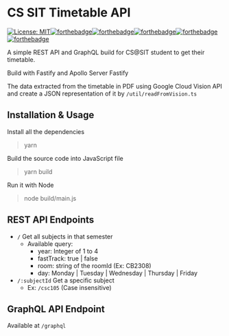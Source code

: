 # CS SIT Timetable API

[![License: MIT](https://img.shields.io/badge/License-MIT-yellow.svg)](https://opensource.org/licenses/MIT)[![forthebadge](https://forthebadge.com/images/badges/0-percent-optimized.svg)](https://forthebadge.com)[![forthebadge](https://forthebadge.com/images/badges/made-with-typescript.svg)](https://forthebadge.com)[![forthebadge](https://forthebadge.com/images/badges/contains-technical-debt.svg)](https://forthebadge.com)[![forthebadge](https://forthebadge.com/images/badges/contains-tasty-spaghetti-code.svg)](https://forthebadge.com)[![forthebadge](https://forthebadge.com/images/badges/you-didnt-ask-for-this.svg)](https://forthebadge.com)

A simple REST API and GraphQL build for CS@SIT student to get their timetable.

Build with Fastify and Apollo Server Fastify

The data extracted from the timetable in PDF using Google Cloud Vision API and create a JSON representation of it by `/util/readFromVision.ts`

## Installation & Usage

Install all the dependencies

> yarn 

Build the source code into JavaScript file

> yarn build

Run it with Node

> node build/main.js

## REST API Endpoints

- `/` Get all subjects in that semester
  - Available query: 
    - year: Integer of 1 to 4
    - fastTrack: true | false
    - room: string of the roomId (Ex: CB2308)
    - day: Monday | Tuesday | Wednesday | Thursday | Friday
- `/:subjectId` Get a specific subject
  - Ex: `/csc105`  (Case insensitive)

## GraphQL API Endpoint

Available at `/graphql`

